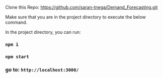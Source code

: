 Clone this Repo: https://github.com/saran-tnega/Demand_Forecasting.git

Make sure that you are in the project directory to execute the below command.

In the project directory, you can run:
### `npm i`
### `npm start`

### go to: `http://localhost:3000/`
